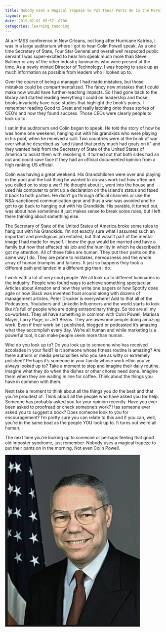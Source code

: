 ```yaml
---
title: Nobody Uses a Magical Trapeze to Put Their Pants On in the Morning 
layout: post
date: 2019-02-01 05:57 -0700
categories: learning teaching 
---
```

At a HIMSS conference in New Orleans, not long after Hurricane Katrina, I was in a large auditorium where I got to hear Colin Powell speak.  As a one time Secretary of State, Four Star General and overall well respected public servant I was super-excited to hear him speak much more than Steve Ballmer or any of the other industry luminaries who were present at the time.    As a newly minted Director of Technology, I was hoping to soak up as much information as possible from leaders who I looked up to.

Over the course of being a manager I had made mistakes, but those mistakes could be compartmentalized.  The fancy new mistakes that I could make now would have further-reaching impacts.  So I had gone back to the library and started reading everything I could on leadership and those books invariably have case studies that highlight the book’s points.  I remember reading Good to Great  and really latching onto those stories of CEO’s and how they found success.  Those CEOs were clearly people to look up to.

I sat in the auditorium and Colin began to speak.  He told the story of how he was home one weekend, hanging out with his grandkids who were playing in his pool, when he received a call.  Two countries were at the brink of war over what he described as “and island that pretty much had goats on it” and they wanted help from the Secretary of State of the United States of America to assist them with resolving it.  It turned out that both sides had an out and could save face if they had an official documented opinion from a high ranking US official.

Colin was having a great weekend.  His Grandchildren were over and playing in the pool and the last thing he wanted to do was work but how often are you called on to stop a war?  He thought about it, went into the house and used his computer to print up a declaration on the island’s status and faxed it back to both parties.  He didn’t go through official channels or use the NSA-sanctioned  communication gear and thus a war was avoided and he got to go back to hanging out with his Grandkids.  His parable, it turned out, was about how sometimes it just makes sense to break some rules, but I left there thinking about something else.

The Secretary of State of the United States of America broke some rules to hang out with his Grandkids.  I’m not exactly sure what I assumed such an important and prestigious job entailed, but that wasn’t part of the mental image I had made for myself.  I knew the guy would be married and have a family but how that affected his job and the humility in which he described it got my attention.  All of these folks are human.  They put their pants on the same way I do.  They are prone to mistakes, nervousness and the whole array of human triumphs and failures.  It just so happens they took a different path and landed in a different gig than I do.

I work with a lot of very cool people.  We all look up to different luminaries in the industry.  People who found ways to achieve something spectacular.  Articles about Amazon and how they write one pagers or how Spotify does agile or how Slack was invented float around along with dozens of management articles.  Peter Drucker is everywhere!  Add to that all of the Podcasters, Youtubers and Linkedin Influencers and the world starts to look like it’s full of people who are doing extraordinary things.  So too are all my co-workers.  They all have something in common with Colin Powell, Marissa Mayer, Larry Page, or Jeff Bezos.  They are awesome people doing amazing work.  Even if their work isn’t published, blogged or podcasted it’s amazing what they accomplish every day.  We’re all human and while marketing is a powerful tool, it can make people seem more than human.   

Who do you look up to?  Do you look up to someone who has received accolades in your field?  Is it someone whose fitness routine is amazing?  Are there authors or media personalities who you see as witty or extremely polished?  Perhaps it’s someone in your family whose work ethic you’ve always looked up to?  Take a moment to stop and imagine their daily routine.  Imagine what they do when the dishes or other chores need done.  Imagine them when they are waiting in line for coffee.  Think about the things you have in common with them.  

Next take a moment to think about all the things you do the best and that you’re proudest of.  Think about all the people who have asked you for help.  Someone has probably asked you for your opinion recently.  Have you ever been asked to proofread or check someone’s work?  Has someone ever asked you to suggest a book?  Does someone look to you for encouragement?  I’m pretty sure you can relate to this and if you can, well, you’re in the same boat as the people YOU look up to.  It turns out we’re all human.

The next time you’re looking up to someone or perhaps feeling that good old imposter syndrome, just remember.  Nobody uses a magical trapeze to put their pants on in the morning.  Not even Colin Powell.

![Colin Powell](/images/colin.png)
